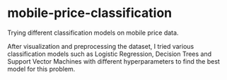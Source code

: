 # mobile-price-classification
Trying different classification models on mobile price data. 


After visualization  and preprocessing the dataset, I tried various classification models such as Logistic Regression, Decision Trees and Support Vector Machines with different hyperparameters to find the best model for this problem.
